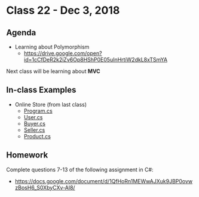 # Class 22 - Dec 3, 2018

## Agenda

* Learning about Polymorphism
  * https://drive.google.com/open?id=1cCfDeR2k2iZv6Op8HShP0E05uInHrtiW2dkL8xTSmYA

Next class will be learning about **MVC**

## In-class Examples

* Online Store (from last class)
  * [Program.cs](OnlineStore/OnlineStore/Program.cs)
  * [User.cs](OnlineStore/OnlineStore/User.cs)
  * [Buyer.cs](OnlineStore/OnlineStore/Buyer.cs)
  * [Seller.cs](OnlineStore/OnlineStore/Seller.cs)
  * [Product.cs](OnlineStore/OnlineStore/Product.cs)

## Homework

Complete questions 7-13 of the following assignment in C#:
* https://docs.google.com/document/d/1QfHoRn1MEWwAJXuk9JBP0ovwzBosH6_S0XbyCXv-Al8/